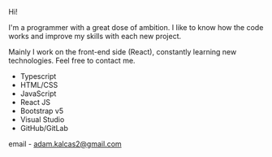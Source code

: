 Hi!

I'm a programmer with a great dose of ambition. I like to know how the code works and improve my skills with each new project. 	

Mainly I work on the front-end side (React), constantly learning new technologies. Feel free to contact me.

- Typescript
- HTML/CSS
- JavaScript
- React JS
- Bootstrap v5
- Visual Studio
- GitHub/GitLab

email - 
  adam.kalcas2@gmail.com


  

